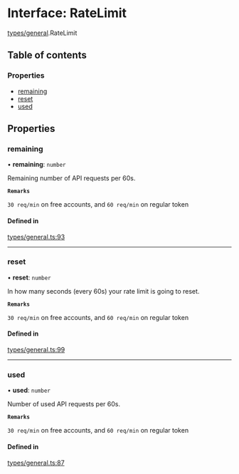 # Interface: RateLimit

[types/general](../modules/types_general.md).RateLimit

## Table of contents

### Properties

- [remaining](types_general.RateLimit.md#remaining)
- [reset](types_general.RateLimit.md#reset)
- [used](types_general.RateLimit.md#used)

## Properties

### remaining

• **remaining**: `number`

Remaining number of API requests per 60s.

**`Remarks`**

`30 req/min` on free accounts, and `60 req/min` on regular token

#### Defined in

[types/general.ts:93](https://github.com/jameslinimk/unofficial-valorant-api/blob/e0f8f42/package/src/types/general.ts#L93)

___

### reset

• **reset**: `number`

In how many seconds (every 60s) your rate limit is going to reset.

**`Remarks`**

`30 req/min` on free accounts, and `60 req/min` on regular token

#### Defined in

[types/general.ts:99](https://github.com/jameslinimk/unofficial-valorant-api/blob/e0f8f42/package/src/types/general.ts#L99)

___

### used

• **used**: `number`

Number of used API requests per 60s.

**`Remarks`**

`30 req/min` on free accounts, and `60 req/min` on regular token

#### Defined in

[types/general.ts:87](https://github.com/jameslinimk/unofficial-valorant-api/blob/e0f8f42/package/src/types/general.ts#L87)

